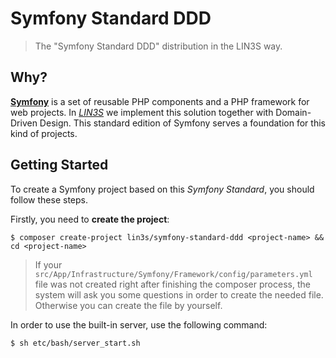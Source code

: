 # Symfony Standard DDD
> The "Symfony Standard DDD" distribution in the LIN3S way.

## Why?
[**Symfony**][1] is a set of reusable PHP components and a PHP framework for web projects. In [*LIN3S*][2] we implement
this solution together with Domain-Driven Design. This standard edition of Symfony serves a foundation for this 
kind of projects.

## Getting Started
To create a Symfony project based on this *Symfony Standard*, you should follow these steps.

Firstly, you need to **create the project**:
```
$ composer create-project lin3s/symfony-standard-ddd <project-name> && cd <project-name>
```

> If your `src/App/Infrastructure/Symfony/Framework/config/parameters.yml` file was not created right after finishing 
the composer process, the system will ask you some questions in order to create the needed file. Otherwise you can 
create the file by yourself.

In order to use the built-in server, use the following command:
```
$ sh etc/bash/server_start.sh
```

[1]: http://symfony.com/
[2]: http://www.lin3s.com/
